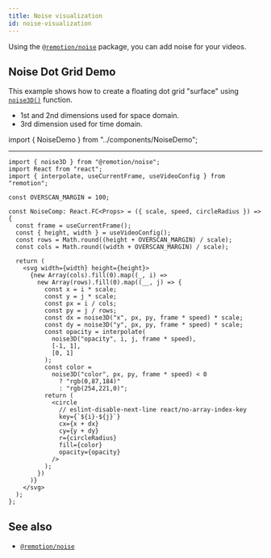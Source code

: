 ```yaml
---
title: Noise visualization
id: noise-visualization
---
```


Using the [`@remotion/noise`](/docs/noise) package, you can add noise for your videos.

## Noise Dot Grid Demo

This example shows how to create a floating dot grid "surface" using [`noise3D()`](/docs/noise/noise-3d) function.

- 1st and 2nd dimensions used for space domain.
- 3rd dimension used for time domain.

import { NoiseDemo } from "../components/NoiseDemo";

<NoiseDemo/>

<hr/>

```tsx twoslash
import { noise3D } from "@remotion/noise";
import React from "react";
import { interpolate, useCurrentFrame, useVideoConfig } from "remotion";

const OVERSCAN_MARGIN = 100;

const NoiseComp: React.FC<Props> = ({ scale, speed, circleRadius }) => {
  const frame = useCurrentFrame();
  const { height, width } = useVideoConfig();
  const rows = Math.round((height + OVERSCAN_MARGIN) / scale);
  const cols = Math.round((width + OVERSCAN_MARGIN) / scale);

  return (
    <svg width={width} height={height}>
      {new Array(cols).fill(0).map((_, i) =>
        new Array(rows).fill(0).map((__, j) => {
          const x = i * scale;
          const y = j * scale;
          const px = i / cols;
          const py = j / rows;
          const dx = noise3D("x", px, py, frame * speed) * scale;
          const dy = noise3D("y", px, py, frame * speed) * scale;
          const opacity = interpolate(
            noise3D("opacity", i, j, frame * speed),
            [-1, 1],
            [0, 1]
          );
          const color =
            noise3D("color", px, py, frame * speed) < 0
              ? "rgb(0,87,184)"
              : "rgb(254,221,0)";
          return (
            <circle
              // eslint-disable-next-line react/no-array-index-key
              key={`${i}-${j}`}
              cx={x + dx}
              cy={y + dy}
              r={circleRadius}
              fill={color}
              opacity={opacity}
            />
          );
        })
      )}
    </svg>
  );
};
```

## See also

- [`@remotion/noise`](/docs/noise)
